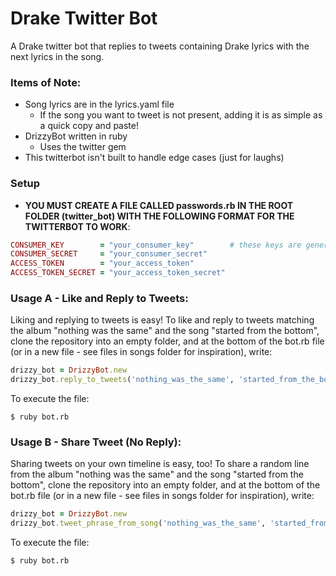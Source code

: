 # Drake Twitter Bot
A Drake twitter bot that replies to tweets containing Drake lyrics with the next lyrics in the song.

### Items of Note:
- Song lyrics are in the lyrics.yaml file
  - If the song you want to tweet is not present, adding it is as simple as a quick copy and paste!
- DrizzyBot written in ruby
  - Uses the twitter gem
- This twitterbot isn't built to handle edge cases (just for laughs)

### Setup
- **YOU MUST CREATE A FILE CALLED passwords.rb IN THE ROOT FOLDER (twitter_bot) WITH THE FOLLOWING FORMAT FOR THE TWITTERBOT TO WORK**:
```ruby
CONSUMER_KEY        = "your_consumer_key"        # these keys are generated here: https://apps.twitter.com/
CONSUMER_SECRET     = "your_consumer_secret"
ACCESS_TOKEN        = "your_access_token"
ACCESS_TOKEN_SECRET = "your_access_token_secret"
```

### Usage A - Like and Reply to Tweets:
Liking and replying to tweets is easy! To like and reply to tweets matching the album "nothing was the same" and the song "started from the bottom", clone the repository into an empty folder, and at the bottom of the bot.rb file (or in a new file - see files in songs folder for inspiration), write:

```ruby
drizzy_bot = DrizzyBot.new
drizzy_bot.reply_to_tweets('nothing_was_the_same', 'started_from_the_bottom')
```

To execute the file:

```shell
$ ruby bot.rb
```

### Usage B - Share Tweet (No Reply):
Sharing tweets on your own timeline is easy, too! To share a random line from the album "nothing was the same" and the song "started from the bottom", clone the repository into an empty folder, and at the bottom of the bot.rb file (or in a new file - see files in songs folder for inspiration), write:

```ruby
drizzy_bot = DrizzyBot.new
drizzy_bot.tweet_phrase_from_song('nothing_was_the_same', 'started_from_the_bottom')
```

To execute the file:

```shell
$ ruby bot.rb
```